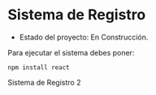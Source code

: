 <h1>Sistema de Registro</h1>

- Estado del proyecto: En Construcción.

Para ejecutar el sistema debes poner:

```npm install react```

Sistema de Registro 2
